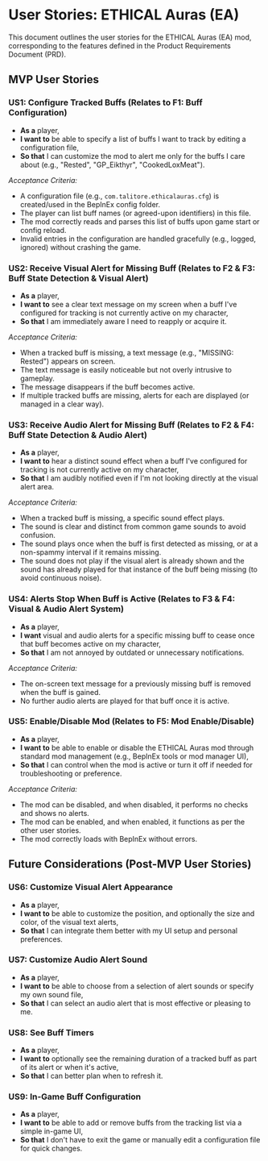 # User Stories: ETHICAL Auras (EA)

This document outlines the user stories for the ETHICAL Auras (EA) mod, corresponding to the features defined in the Product Requirements Document (PRD).

## MVP User Stories

### US1: Configure Tracked Buffs (Relates to F1: Buff Configuration)

*   **As a** player,
*   **I want to** be able to specify a list of buffs I want to track by editing a configuration file,
*   **So that** I can customize the mod to alert me only for the buffs I care about (e.g., "Rested", "GP_Eikthyr", "CookedLoxMeat").

*Acceptance Criteria:*
*   A configuration file (e.g., `com.talitore.ethicalauras.cfg`) is created/used in the BepInEx config folder.
*   The player can list buff names (or agreed-upon identifiers) in this file.
*   The mod correctly reads and parses this list of buffs upon game start or config reload.
*   Invalid entries in the configuration are handled gracefully (e.g., logged, ignored) without crashing the game.

### US2: Receive Visual Alert for Missing Buff (Relates to F2 & F3: Buff State Detection & Visual Alert)

*   **As a** player,
*   **I want to** see a clear text message on my screen when a buff I've configured for tracking is not currently active on my character,
*   **So that** I am immediately aware I need to reapply or acquire it.

*Acceptance Criteria:*
*   When a tracked buff is missing, a text message (e.g., "MISSING: Rested") appears on screen.
*   The text message is easily noticeable but not overly intrusive to gameplay.
*   The message disappears if the buff becomes active.
*   If multiple tracked buffs are missing, alerts for each are displayed (or managed in a clear way).

### US3: Receive Audio Alert for Missing Buff (Relates to F2 & F4: Buff State Detection & Audio Alert)

*   **As a** player,
*   **I want to** hear a distinct sound effect when a buff I've configured for tracking is not currently active on my character,
*   **So that** I am audibly notified even if I'm not looking directly at the visual alert area.

*Acceptance Criteria:*
*   When a tracked buff is missing, a specific sound effect plays.
*   The sound is clear and distinct from common game sounds to avoid confusion.
*   The sound plays once when the buff is first detected as missing, or at a non-spammy interval if it remains missing.
*   The sound does not play if the visual alert is already shown and the sound has already played for that instance of the buff being missing (to avoid continuous noise).

### US4: Alerts Stop When Buff is Active (Relates to F3 & F4: Visual & Audio Alert System)

*   **As a** player,
*   **I want** visual and audio alerts for a specific missing buff to cease once that buff becomes active on my character,
*   **So that** I am not annoyed by outdated or unnecessary notifications.

*Acceptance Criteria:*
*   The on-screen text message for a previously missing buff is removed when the buff is gained.
*   No further audio alerts are played for that buff once it is active.

### US5: Enable/Disable Mod (Relates to F5: Mod Enable/Disable)

*   **As a** player,
*   **I want to** be able to enable or disable the ETHICAL Auras mod through standard mod management (e.g., BepInEx tools or mod manager UI),
*   **So that** I can control when the mod is active or turn it off if needed for troubleshooting or preference.

*Acceptance Criteria:*
*   The mod can be disabled, and when disabled, it performs no checks and shows no alerts.
*   The mod can be enabled, and when enabled, it functions as per the other user stories.
*   The mod correctly loads with BepInEx without errors.

## Future Considerations (Post-MVP User Stories)

### US6: Customize Visual Alert Appearance
*   **As a** player,
*   **I want to** be able to customize the position, and optionally the size and color, of the visual text alerts,
*   **So that** I can integrate them better with my UI setup and personal preferences.

### US7: Customize Audio Alert Sound
*   **As a** player,
*   **I want to** be able to choose from a selection of alert sounds or specify my own sound file,
*   **So that** I can select an audio alert that is most effective or pleasing to me.

### US8: See Buff Timers
*   **As a** player,
*   **I want to** optionally see the remaining duration of a tracked buff as part of its alert or when it's active,
*   **So that** I can better plan when to refresh it.

### US9: In-Game Buff Configuration
*   **As a** player,
*   **I want to** be able to add or remove buffs from the tracking list via a simple in-game UI,
*   **So that** I don't have to exit the game or manually edit a configuration file for quick changes.